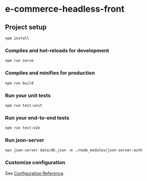 # e-commerce-headless-front

## Project setup
```
npm install
```

### Compiles and hot-reloads for development
```
npm run serve
```

### Compiles and minifies for production
```
npm run build
```

### Run your unit tests
```
npm run test:unit
```

### Run your end-to-end tests
```
npm run test:e2e
```

### Run json-server
```
npx json-server data/db.json -m ./node_modules/json-server-auth
```

### Customize configuration
See [Configuration Reference](https://cli.vuejs.org/config/).
